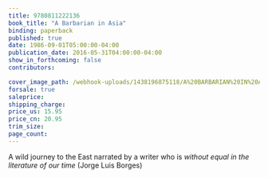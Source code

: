 ```yaml
---
title: 9780811222136
book_title: "A Barbarian in Asia"
binding: paperback
published: true
date: 1986-09-01T05:00:00-04:00
publication_date: 2016-05-31T04:00:00-04:00
show_in_forthcoming: false
contributors:

cover_image_path: /webhook-uploads/1438196875118/A%20BARBARIAN%20IN%20ASIA.tif
forsale: true
saleprice:
shipping_charge:
price_us: 15.95
price_cn: 20.95
trim_size:
page_count:
---
```

A wild journey to the East narrated by a writer who is _without equal in the literature of our time_ (Jorge Luis Borges)

